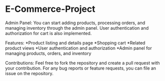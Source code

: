 # E-Commerce-Project

Admin Panel:
You can start adding products, processing orders, and managing inventory through the admin panel. User authentication and authorization for cart is also implemented.

Features:
*Product listing and details page
*Shopping cart 
*Related product views
*User authentication and authorization
*Admin panel for managing products, orders, and inventory

Contributions:
Feel free to fork the repository and create a pull request with your contribution. For any bug reports or feature requests, you can file an issue on the repository.
